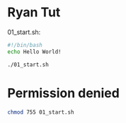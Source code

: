# Ryan Tut 

01_start.sh: 

```bash
#!/bin/bash 
echo Hello World!
```

```sh
./01_start.sh
```
# Permission denied 

```sh
chmod 755 01_start.sh
```



